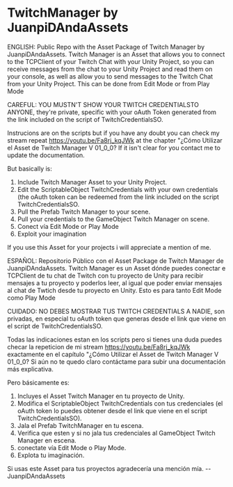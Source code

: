 # TwitchManager by JuanpiDAndaAssets
ENGLISH: 
Public Repo with the Asset Package of Twitch Manager by JuanpiDAndaAssets.
Twitch Manager is an Asset that allows you to connect to the TCPClient of your Twitch Chat with your Unity Project, so you can receive messages from the chat to your Unity Project and read them on your console, as well as allow you to send messages to the Twitch Chat from your Unity Project. This can be done from Edit Mode or from Play Mode

CAREFUL: YOU MUSTN'T SHOW YOUR TWITCH CREDENTIALSTO ANYONE, they're private, specific with your oAuth Token generated from the link included on the script of TwitchCredentialsSO.

Instrucions are on the scripts but if you have any doubt you can check my stream repeat https://youtu.be/Fa8rj_kqJWk at the chapter "¿Cómo Utilizar el Asset de Twitch Manager V 01_0_0?
If it isn't clear for you contact me to update the documentation.

But basically is:
1) Include Twitch Manager Asset to your Unity Project.
2) Edit the ScriptableObject TwitchCredentials with your own credentials (the oAuth token can be redeemed from the link included on the script TwitchCredentialsSO.
3) Pull the Prefab Twitch Manager to your scene.
4) Pull your credentials to the GameObject Twitch Manager on scene.
5) Conect vía Edit Mode or Play Mode
6) Exploit your imagination

If you use this Asset for your projects i will appreciate a mention of me.

ESPAÑOL: 
Repositorio Público con el Asset Package de Twitch Manager de JuanpiDAndaAssets.
Twitch Manager es un Asset dónde puedes conectar e TCPClient de tu chat de Twitch con tu proyecto de Unity para recibir mensajes a tu proyecto y poderlos leer, al igual que poder enviar mensajes al chat de Twtich desde tu proyecto en Unity. Esto es para tanto Edit Mode como Play Mode

CUIDADO: NO DEBES MOSTRAR TUS TWITCH CREDENTIALS A NADIE, son privadas, en especial tu oAuth token que generas desde el link que viene en el script de TwitchCredentialsSO.

Todas las indicaciones estan en los scripts pero si tienes una duda puedes checar la repeticion de mi stream https://youtu.be/Fa8rj_kqJWk exactamente en el capítulo "¿Cómo Utilizar el Asset de Twitch Manager V 01_0_0?
Si aún no te quedo claro contáctame para subir una documentación más explicativa.

Pero básicamente es:
1) Incluyes el Asset Twitch Manager en tu proyecto de Unity.
2) Modifica el ScriptableObject TwitchCredentials con tus credenciales (el oAuth token lo puedes obtener desde el link que viene en el script TwitchCredentialsSO).
3) Jala el Prefab TwitchManager en tu escena.
4) Verifica que esten y si no jala tus credenciales al GameObject Twitch Manager en escena.
5) conectate vía Edit Mode o Play Mode.
6) Explota tu imaginación.

Si usas este Asset para tus proyectos agradecería una mención mía.
-- JuanpiDAndaAssets
